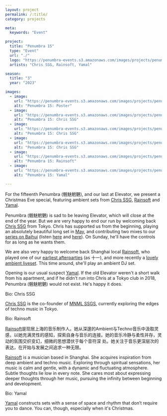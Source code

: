 ```yaml
---
layout: project
permalink: /:title/
category: projects

meta:
  keywords: "Event"

project:
  title: "Penumbra 15"
  type: "Event"
  url: "./"
  logo: "https://penumbra-events.s3.amazonaws.com/images/projects/penumbra-15/logo.jpg"
  artists: "Chris SSG, Rainsoft, Yamal"

season:
  title: "3"
  year: "2023"

images:
  - image:
    url: "https://penumbra-events.s3.amazonaws.com/images/projects/penumbra-15/poster.jpg"
    alt: "Penumbra 15: Poster"
  - image:
    url: "https://penumbra-events.s3.amazonaws.com/images/projects/penumbra-15/chris-ssg-1.jpg"
    alt: "Penumbra 15: Chris SSG"
  - image:
    url: "https://penumbra-events.s3.amazonaws.com/images/projects/penumbra-15/chris-ssg-2.jpg"
    alt: "Penumbra 15: Chris SSG"
  - image:
    url: "https://penumbra-events.s3.amazonaws.com/images/projects/penumbra-15/chris-ssg-3.jpg"
    alt: "Penumbra 15: Chris SSG"
  - image:
    url: "https://penumbra-events.s3.amazonaws.com/images/projects/penumbra-12/rainsoft-1.jpg"
    alt: "Penumbra 15: Rainsoft"
  - image:
    url: "https://penumbra-events.s3.amazonaws.com/images/projects/penumbra-8/yamal-1.jpg"
    alt: "Penumbra 15: Yamal"

---
```

<p>For the fifteenth Penumbra (魑魅魍魉), and our last at Elevator, we present a Christmas Eve special, featuring ambient sets from <a href="https://www.instagram.com/mnmlssgs/">Chris SSG</a>, <a href="https://www.instagram.com/_rainsoft/">Rainsoft</a> and <a href="https://www.instagram.com/zuihitsu/">Yamal</a>.</p>

<p>Penumbra (魑魅魍魉) is sad to be leaving Elevator, which will close at the end of the year. But we are very happy to end our run by welcoming back <a href="https://www.instagram.com/mnmlssgs/">Chris SSG</a> from Tokyo. Chris has supported us from the beginning, playing an absolutely beautiful long set in <a href="https://penumbra.events/penumbra-11/">May</a>, and contributing two mixes to our <a href="https://baihui.live/hosts/penumbra-radio/en/">series on Baihui</a> (listen <a href="https://baihui.live/shows/penumbra-radio-w-chris-ssg-22-03-06/en/">here</a> and <a href="https://baihui.live/shows/penumbra-radio-w-chris-ssg-22-03-06/en/">here</a>). On Sunday, he'll have the controls for as long as he wants them.</p>

<p>We are also very happy to welcome back Shanghai local <a href="https://www.instagram.com/_rainsoft/">Rainsoft</a>, who played one of our <a href="https://penumbra.events/penumbra-5/">earliest afterparties</a> (as 十一), and more recently a <a href="https://penumbra.events/penumbra-12/">lovely ambient liveset</a>. This time around, she'll play an ambient DJ set.</p>

<p>Opening is our usual suspect <a href="https://www.instagram.com/zuihitsu/">Yamal</a>. If the old Elevator weren't a short walk from his apartment, and if he didn't run into Chris at a Tokyo club in 2018, Penumbra (魑魅魍魉) would not exist. He's happy it does.</p>

<span class="h2">Bio: Chris SSG</span>

<p><a href="https://www.instagram.com/mnmlssgs/">Chris SSG</a> is the co-founder of <a href="http://mnmlssg.blogspot.com">MNML SSGS</a>, currently exploring the edges of techno music in Tokyo.</p>

<span class="h2">Bio: Rainsoft</span>

<p><a href="https://www.instagram.com/_rainsoft/">Rainsoft</a>是现居上海的音乐制作人。她从深邃的Ambient与Techno音乐中汲取灵感，以她充满灵性的感知，探索自身与音乐的连接。她的音乐冷静与柔性并存，灵动的氛围交织变幻，细微的思想潜伏于每个音符深 处。她关注于音乐更深层次的表达，在开始与发展之间追求一种无限。
</p>

<p><a href="https://www.instagram.com/_rainsoft/">Rainsoft</a> is a musician based in Shanghai. She acquires inspiration from deep ambient and techno music. Exploring through spiritual sensations, her music is calm and gentle, with a dynamic and fluctuating atmosphere. Subtle thoughts lie low in every note. She cares most about expressing deeper thoughts through her music, pursuing the infinity between beginning and development.</p>

<span class="h2">Bio: Yamal</span>

<p><a href="https://www.instagram.com/zuihitsu/">Yamal</a> constructs sets with a sense of space and rhythm that don’t require you to dance. You can, though, especially when it's Christmas.</p>